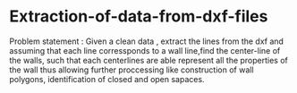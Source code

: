 # Extraction-of-data-from-dxf-files
Problem statement : 
Given a clean data , extract the lines from the dxf and assuming that each line corressponds to a wall line,find the center-line of the walls, such that each centerlines are able represent all the properties of the wall thus allowing further proccessing like construction of wall polygons, identification of closed and open sapaces.
